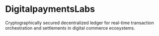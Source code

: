 # DigitalpaymentsLabs
Cryptographically secured decentralized ledger for real-time transaction orchestration and settlements in digital commerce ecosystems.

